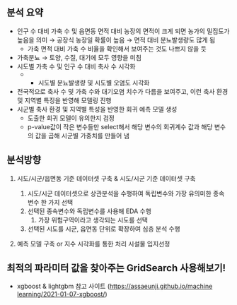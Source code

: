 ## 분석 요약
- 인구 수 대비 가축 수 및 읍면동 면적 대비 농장의 면적이 크게 되면 농가의 밀집도가 높음을 의미 → 공장식 농장일 확률이 높음 → 면적 대비 분뇨발생량도 많게 됨
    - 가축 면적 대비 가축 수 비율을 확인해서 보여주는 것도 나쁘지 않을 듯
- 가축분뇨 → 토양, 수질, 대기에 모두 영향을 미침
- 시도별 가축 수 및 인구 수 대비 축사 수 시각화
    - + 시도별 분뇨발생량 및 시도별 오염도 시각화
- 전국적으로 축사 수 및 가축 수와 대기오염 치수가 다름을 보여주고, 이런 축사 환경 및 지역별 특징을 반영해 모델링 진행
- 시군별 축사 환경 및 지역별 특성을 반영한 회귀 예측 모델 생성
    - 도출한 회귀 모델이 유의한지 검정
    - p-value값이 작은 변수들만 select해서 해당 변수의 회귀계수 값과 해당 변수의 값을 곱해 시군별 가중치를 만들어 냄

## 분석방향

1. 시도/시군/읍면동 기준 데이터셋 구축 &  시도/시군 기준 데이터셋 구축
    1. 시도/시군 데이터셋으로 상관분석을 수행하여 독립변수와 가장 유의미한 종속변수 한 가지 선택
    2. 선택된 종속변수와 독립변수를 사용해 EDA 수행
        1. 가장 위험구역이라고 생각되는 시도를 선택
    3. 선택된 시도를 시군, 읍면동 단위로 확장하여 심층 분석 수행 

1. 예측 모델 구축 or 지수 시각화를 통한 처리 시설물 입지선정 

## 최적의 파라미터 값을 찾아주는 GridSearch 사용해보기!

- xgboost & lightgbm 참고 사이트 ([https://assaeunji.github.io/machine learning/2021-01-07-xgboost/](https://assaeunji.github.io/machine%20learning/2021-01-07-xgboost/))
</aside>
